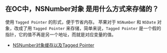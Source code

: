 ## 在OC中，NSNumber对象 是用什么方式来存储的？

使用 `Tagged Pointer` 的形式，便于节省内存。
苹果对于 `NSNumber` 和 `NSDate` 对象，改成了用 `Tagged Pointer` 来存储，简单来说，`Tagged Pointer` 是一个假的指针，它的值不再是另一个地址，而就是对应变量的值。


- [NSNumber对象缓存以及Tagged Pointer](https://blog.devtang.com/2014/03/21/weak_object_lifecycle_and_tagged_pointer/)


